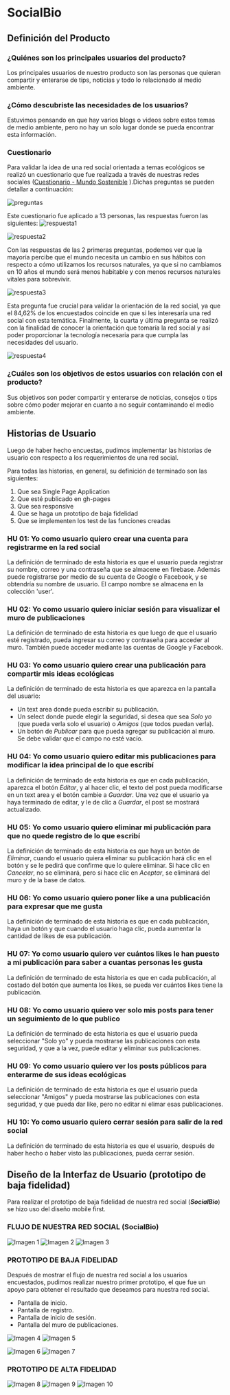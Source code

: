 # SocialBio

## Definición del Producto

### ¿Quiénes son los principales usuarios del producto?

Los principales usuarios de nuestro producto son las personas que quieran compartir y enterarse de tips, noticias y todo lo relacionado al medio ambiente.


### ¿Cómo descubriste las necesidades de los usuarios?

Estuvimos pensando en que hay varios blogs o videos sobre estos temas de medio ambiente, pero no hay un solo lugar donde se pueda encontrar esta información.


### Cuestionario

Para validar la idea de una red social orientada a temas ecológicos se realizó un cuestionario que fue realizada a través de nuestras redes sociales ([Cuestionario - Mundo Sostenible](https://docs.google.com/forms/d/e/1FAIpQLSfGQV2V06Zvy5a_yKTEeNvjdmB4jQZYylMM_Ft7_oEQxr6lcQ/viewform?usp=sf_link) ).Dichas preguntas se pueden detallar a continuación:

 ![preguntas](https://i.ibb.co/Lpw3s2q/1.png)

 Este cuestionario fue aplicado a 13 personas, las respuestas fueron las siguientes:
 ![respuesta1](https://i.ibb.co/Ws9jhFr/2.png)

 ![respuesta2](https://i.ibb.co/z280qcX/3.png)

 Con las respuestas de las 2 primeras preguntas, podemos ver que la mayoría percibe que el mundo necesita un cambio en sus hábitos con respecto a cómo utilizamos los recursos naturales, ya que si no cambiamos en 10 años el mundo será menos habitable y con menos recursos naturales vitales para sobrevivir.

 ![respuesta3](https://i.ibb.co/YWQG23S/4.png)

 Esta pregunta fue crucial para validar la orientación de la red social, ya que el 84,62% de los encuestados coincide en que si les interesaría una red social con esta temática.
 Finalmente, la cuarta y última pregunta se realizó con la finalidad de conocer la orientación que tomaría la red social y así poder proporcionar la tecnología necesaria para que cumpla las necesidades del usuario.

 ![respuesta4](https://i.ibb.co/WyN6dn5/5.png)

### ¿Cuáles son los objetivos de estos usuarios con relación con el producto?

Sus objetivos son poder compartir y enterarse de noticias, consejos o tips sobre cómo poder mejorar en cuanto a no seguir contaminando el medio ambiente.



## Historias de Usuario

Luego de haber hecho encuestas, pudimos implementar las historias de usuario con respecto a los requerimientos de una red social.

Para todas las historias, en general, su definición de terminado son las siguientes:

1. Que sea Single Page Application
2. Que esté publicado en gh-pages
3. Que sea responsive
4. Que se haga un prototipo de baja fidelidad
5. Que se implementen los test de las funciones creadas

### HU 01: **Yo como usuario quiero crear una cuenta para registrarme en la red social**

La definición de terminado de esta historia es que el usuario pueda registrar su nombre, correo y una contraseña que se almacene en firebase.  Además puede registrarse por medio de su cuenta de Google o Facebook, y se obtendría su nombre de usuario.  El campo nombre se almacena en la colección 'user'.

### HU 02: **Yo como usuario quiero iniciar sesión para visualizar el muro de publicaciones**

La definición de terminado de esta historia es que luego de que el usuario esté registrado, pueda ingresar su correo y contraseña para acceder al muro.  También puede acceder mediante las cuentas de Google y Facebook.

### HU 03: **Yo como usuario quiero crear una publicación para compartir mis ideas ecológicas**

La definición de terminado de esta historia es que aparezca en la pantalla del usuario:
- Un text area donde pueda escribir su publicación.  
- Un select donde puede elegir la seguridad, si desea que sea _Solo yo_ (que pueda verla solo el usuario) o _Amigos_ (que todos puedan verla).
- Un botón de _Publicar_ para que pueda agregar su publicación al muro.
Se debe validar que el campo no esté vacío.

### HU 04: **Yo como usuario quiero editar mis publicaciones para modificar la idea principal de lo que escribí**

La definición de terminado de esta historia es que en cada publicación, aparezca el botón _Editar_, y al hacer clic, el texto del post pueda modificarse en un text area y el botón cambie a _Guardar_.
Una vez que el usuario ya haya terminado de editar, y le de clic a _Guardar_, el post se mostrará actualizado.

### HU 05: **Yo como usuario quiero eliminar mi publicación para que no quede registro de lo que escribí**

La definición de terminado de esta historia es que haya un botón de _Eliminar_, cuando el usuario quiera eliminar su publicación hará clic en el botón y se le pedirá que confirme que lo quiere eliminar.  Si hace clic en _Cancelar_, no se eliminará, pero si hace clic en _Aceptar_, se eliminará del muro y de la base de datos.

### HU 06: **Yo como usuario quiero poner like a una publicación para expresar que me gusta**

La definición de terminado de esta historia es que en cada publicación, haya un botón y que cuando el usuario haga clic, pueda aumentar la cantidad de likes de esa publicación.

### HU 07: **Yo como usuario quiero ver cuántos likes le han puesto a mi publicación para saber a cuantas personas les gusta**

La definición de terminado de esta historia es que en cada publicación, al costado del botón que aumenta los likes, se pueda ver cuántos likes tiene la publicación.

### HU 08: **Yo como usuario quiero ver solo mis posts para tener un seguimiento de lo que publico**

La definición de terminado de esta historia es que el usuario pueda seleccionar "Solo yo" y pueda mostrarse las publicaciones con esta seguridad, y que a la vez, puede editar y eliminar sus publicaciones.

### HU 09: **Yo como usuario quiero ver los posts públicos para enterarme de sus ideas ecológicas**

La definición de terminado de esta historia es que el usuario pueda seleccionar "Amigos" y pueda mostrarse las publicaciones con esta seguridad, y que pueda dar like, pero no editar ni elimar esas publicaciones.

### HU 10: **Yo como usuario quiero cerrar sesión para salir de la red social**

La definición de terminado de esta historia es que el usuario, después de haber hecho o haber visto las publicaciones, pueda cerrar sesión.



## Diseño de la Interfaz de Usuario (prototipo de baja fidelidad)

Para realizar el prototipo de baja fidelidad de nuestra red social (***SocialBio***) se hizo uso del diseño mobile first.

### FLUJO DE NUESTRA RED SOCIAL (SocialBio)

![Imagen 1][1]  ![Imagen 2][2]  ![Imagen 3][3]

[1]: https://i.ibb.co/S6Cr24p/Whats-App-Image-2019-02-12-at-12-33-53-PM.jpg
[2]: https://i.ibb.co/V9bGm0P/Whats-App-Image-2019-02-12-at-12-35-32-PM.jpg
[3]: https://i.ibb.co/Nmj7ttQ/Whats-App-Image-2019-02-12-at-12-36-18-PM.jpg

### PROTOTIPO DE BAJA FIDELIDAD
Después de mostrar el flujo de nuestra red social a los usuarios encuestados, pudimos realizar nuestro primer prototipo, el que fue un apoyo para obtener el resultado que deseamos para nuestra red social.

* Pantalla de inicio.
* Pantalla de registro.
* Pantalla de inicio de sesión.
* Pantalla del muro de publicaciones.

![Imagen 4][4]  ![Imagen 5][5]

[4]: https://i.ibb.co/y06KyvF/Whats-App-Image-2019-02-12-at-12-11-31-PM.jpg
[5]: https://i.ibb.co/jk4wjZ3/Whats-App-Image-2019-02-12-at-12-14-56-PM.jpg

![Imagen 6][6]  ![Imagen 7][7]

[6]: https://i.ibb.co/XF4VY7T/Whats-App-Image-2019-02-12-at-12-12-22-PM.jpg
[7]: https://i.ibb.co/7tWQHBZ/Whats-App-Image-2019-02-12-at-12-15-12-PM.jpg

### PROTOTIPO DE ALTA FIDELIDAD

![Imagen 8][8]  ![Imagen 9][9] ![Imagen 10][10]

[8]: https://i.ibb.co/Gscq5px/Inicio-pantalla-movil.jpg
[9]: https://i.ibb.co/ZScx5x6/Registro-tama-o-movil.jpg
[10]:https://i.ibb.co/Fmd95my/Muro-tama-o-movil.jpg

